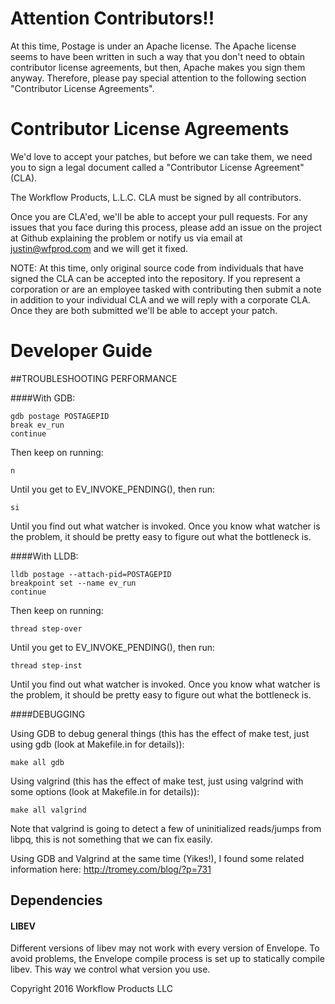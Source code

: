 # Attention Contributors!!

At this time, Postage is under an Apache license. The Apache license seems to have been written in such a way that you don't need to obtain contributor license agreements, but then, Apache makes you sign them anyway. Therefore, please pay special attention to the following section "Contributor License Agreements".

# Contributor License Agreements

We'd love to accept your patches, but before we can take them, we need you to sign a legal document called a "Contributor License Agreement"(CLA).

The Workflow Products, L.L.C. CLA must be signed by all contributors.

Once you are CLA'ed, we'll be able to accept your pull requests. For any issues that you face during this process, please add an issue on the project at Github explaining the problem or notify us via email at justin@wfprod.com and we will get it fixed.

NOTE: At this time, only original source code from individuals that have signed the CLA can be accepted into the repository. If you represent a corporation or are an employee tasked with contributing then submit a note in addition to your individual CLA and we will reply with a corporate CLA. Once they are both submitted we'll be able to accept your patch.

# Developer Guide

##TROUBLESHOOTING PERFORMANCE

####With GDB:

    gdb postage POSTAGEPID
    break ev_run
    continue

Then keep on running:

	n

Until you get to EV_INVOKE_PENDING(), then run:

	si

Until you find out what watcher is invoked. Once you know what watcher is the problem, it should be pretty easy to figure out what the bottleneck is.

####With LLDB:

    lldb postage --attach-pid=POSTAGEPID
    breakpoint set --name ev_run
	continue

Then keep on running:

	thread step-over

Until you get to EV_INVOKE_PENDING(), then run:

	thread step-inst

Until you find out what watcher is invoked. Once you know what watcher is the problem, it should be pretty easy to figure out what the bottleneck is.

####DEBUGGING

Using GDB to debug general things (this has the effect of make test, just using gdb (look at Makefile.in for details)):

    make all gdb

Using valgrind (this has the effect of make test, just using valgrind with some options (look at Makefile.in for details)):

    make all valgrind

Note that valgrind is going to detect a few of uninitialized reads/jumps from libpq, this is not something that we can fix easily.

Using GDB and Valgrind at the same time (Yikes!), I found some related information here: http://tromey.com/blog/?p=731

## Dependencies

#### LIBEV
Different versions of libev may not work with every version of Envelope. To avoid problems, the Envelope compile process is set up to statically compile libev. This way we control what version you use.

Copyright 2016 Workflow Products LLC
